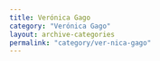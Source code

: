 ```yaml
---
title: Verónica Gago
category: "Verónica Gago"
layout: archive-categories
permalink: "category/ver-nica-gago"
---
```


